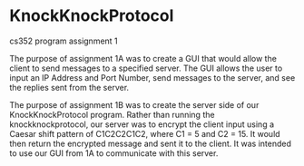 # KnockKnockProtocol
cs352 program assignment 1

The purpose of assignment 1A was to create a GUI that would allow the client to send messages to a specified server. The GUI allows the user to input an IP Address and Port Number, send messages to the server, and see the replies sent from the server.

The purpose of assignment 1B was to create the server side of our KnockKnockProtocol program. Rather than running the knockknockprotocol, our server was to encrypt the client input using a Caesar shift pattern of C1C2C2C1C2, where C1 = 5 and C2 = 15. It would then return the encrypted message and sent it to the client. It was intended to use our GUI from 1A to communicate with this server.
